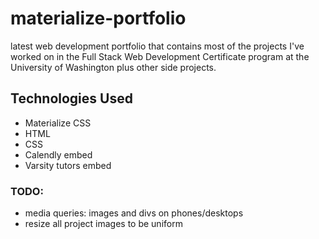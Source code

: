 # materialize-portfolio
latest web development portfolio that contains most of the projects I've worked on in the Full Stack Web Development Certificate program at the University of Washington plus other side projects.
## Technologies Used
- Materialize CSS
- HTML
- CSS
- Calendly embed
- Varsity tutors embed
### TODO:
- media queries: images and divs on phones/desktops
- resize all project images to be uniform

